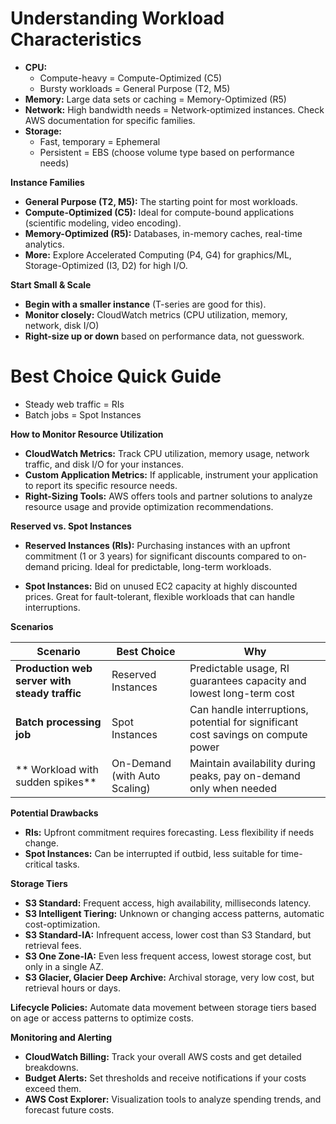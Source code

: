 

# **Understanding Workload Characteristics**

* **CPU:** 
    * Compute-heavy = Compute-Optimized (C5) 
    * Bursty workloads = General Purpose (T2, M5)
* **Memory:**  Large data sets or caching = Memory-Optimized (R5)  
* **Network:** High bandwidth needs = Network-optimized instances. Check AWS documentation for specific families.
* **Storage:**
    * Fast, temporary = Ephemeral
    * Persistent = EBS (choose volume type based on performance needs)

**Instance Families**

* **General Purpose (T2, M5):** The starting point for most workloads.
* **Compute-Optimized (C5):** Ideal for compute-bound applications (scientific modeling, video encoding).
* **Memory-Optimized (R5):** Databases, in-memory caches, real-time analytics.
* **More:** Explore Accelerated Computing (P4, G4) for graphics/ML, Storage-Optimized (I3, D2) for high I/O.

**Start Small & Scale**

* **Begin with a smaller instance** (T-series are good for this).
* **Monitor closely:** CloudWatch metrics (CPU utilization, memory, network, disk I/O)
* **Right-size up or down** based on performance data, not guesswork.

# **Best Choice Quick Guide**

* Steady web traffic = RIs
* Batch jobs = Spot Instances

**How to Monitor Resource Utilization**

* **CloudWatch Metrics:**  Track CPU utilization, memory usage, network traffic, and disk I/O for your instances.
* **Custom Application Metrics:** If applicable, instrument your application to report its specific resource needs.
* **Right-Sizing Tools:** AWS offers tools and partner solutions to analyze resource usage and provide optimization recommendations.

**Reserved vs. Spot Instances**

* **Reserved Instances (RIs):** Purchasing instances with an upfront commitment (1 or 3 years) for significant discounts compared to on-demand pricing. Ideal for predictable, long-term workloads.

* **Spot Instances:** Bid on unused EC2 capacity at highly discounted prices. Great for fault-tolerant, flexible workloads that can handle interruptions.

**Scenarios**

| Scenario | Best Choice | Why |
|---|---|---|
| **Production web server with steady traffic** | Reserved Instances | Predictable usage, RI guarantees capacity and lowest long-term cost  |
| **Batch processing job** | Spot Instances | Can handle interruptions, potential for significant cost savings on compute power |
|** Workload with sudden spikes**| On-Demand (with Auto Scaling) | Maintain availability during peaks, pay on-demand only when needed|

**Potential Drawbacks**

* **RIs:** Upfront commitment requires forecasting. Less flexibility if needs change.
* **Spot Instances:** Can be interrupted if outbid, less suitable for time-critical tasks.

**Storage Tiers**

* **S3 Standard:**  Frequent access, high availability, milliseconds latency.
* **S3 Intelligent Tiering:**  Unknown or changing access patterns, automatic cost-optimization.
* **S3 Standard-IA:** Infrequent access, lower cost than S3 Standard, but retrieval fees.
* **S3 One Zone-IA:** Even less frequent access, lowest storage cost, but only in a single AZ.
* **S3 Glacier, Glacier Deep Archive:** Archival storage, very low cost, but retrieval hours or days.

**Lifecycle Policies:** Automate data movement between storage tiers based on age or access patterns to optimize costs.

**Monitoring and Alerting**

* **CloudWatch Billing:** Track your overall AWS costs and get detailed breakdowns.
* **Budget Alerts:** Set thresholds and receive notifications if your costs exceed them.
* **AWS Cost Explorer:** Visualization tools to analyze spending trends, and forecast future costs.
